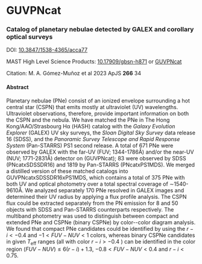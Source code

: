 # GUVPNcat

### Catalog of planetary nebulae detected by GALEX and corollary optical surveys

DOI: [10.3847/1538-4365/acca77](https://www.doi.org/10.3847/1538-4365/acca77)

MAST High Level Science Products: [10.17909/gbsn-h871](https://www.doi.org/10.17909/gbsn-h871) or [GUVPNcat](https://archive.stsci.edu/hlsp/guvpncat)

Citation: M. A. Gómez-Muñoz et al 2023 ApJS **266** 34

#### Abstract
Planetary nebulae (PNe) consist of an ionized envelope surrounding
                a hot central star (CSPN) that emits mostly at ultraviolet (UV) wavelengths.
                Ultraviolet observations, therefore, provide important information on both the CSPN and the nebula.
                We have matched the PNe in The Hong Kong/AAO/Strasbourg
                Hα (HASH) catalog with the <em>Galaxy Evolution Explorer</em>
                (GALEX) UV sky surveys, the <em>Sloan Digital Sky Survey</em> data
                release 16 (SDSS), and the <em>Panoramic Survey Telescope and Rapid
                    Response System</em> (Pan-STARRS) PS1 second release.
                A total of 671 PNe were observed by GALEX with the far-UV
                (FUV; 1344-1786Å) and/or the near-UV (NUV; 1771-2831Å)
                detector on (GUVPNcat); 83 were observed by SDSS (PNcatxSDSSDR16)
                and 1819 by Pan-STARRS (PNcatxPS1MDS). We merged a distilled version of these matched catalogs into
                GUVPNcatxSDSSDR16xPS1MDS, which contains a total of 375 PNe with
                both UV and optical photometry over a total spectral coverage of ∼1540-9610Å.
                We analyzed separately 170 PNe resolved in GALEX images and
                determined their UV radius by applying a flux profile analysis.
                The CSPN flux could be extracted separately from the PN emission
                for 8 and 50 objects with SDSS and Pan-STARRS counterparts respectively.
                The multiband photometry was used to distinguish between
                compact and extended PNe and CSPNe (binary CSPNe) by
                color--color diagram analysis. We found that compact PNe candidates
                could be identified by using the $r-i < -0.4$ and $-1 < FUV - NUV < 1$ colors, whereas binary
                    CSPNe candidates in given $T_\mathrm{eff}$ ranges (all with color $r-i> -0.4$ ) can be
                    identified in
                    the
                    color region $(FUV-NUV) \leq 6(r-i)+1.3$, $-0.8 < FUV-NUV < 0.4$ and $r-i < 0.75$.
